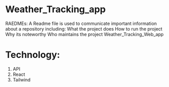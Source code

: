 # Weather_Tracking_app

RAEDMEs:
A Readme file is used to communicate important information about a repository including:
What the project does
How to run the project
Why its noteworthy
Who maintains the project
Weather_Tracking_Web_app
# Technology:

1. API
2. React
3. Tailwind
